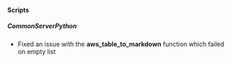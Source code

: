 #### Scripts
##### CommonServerPython
- Fixed an issue with the **aws_table_to_markdown** function which failed on empty list